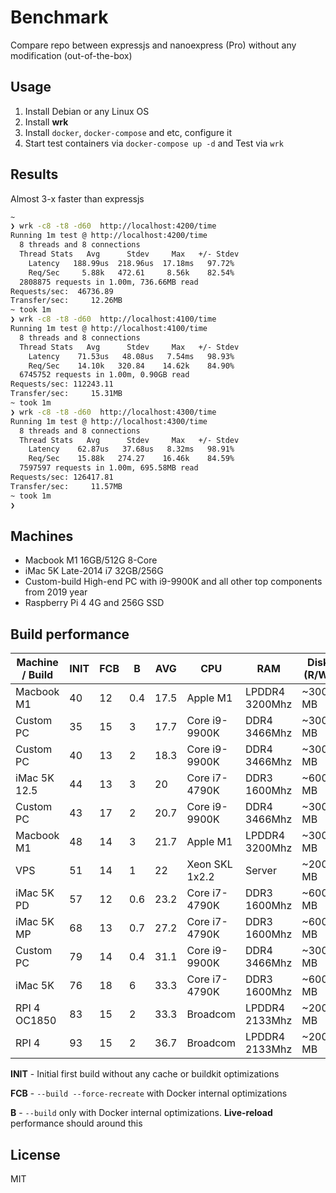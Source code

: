 # Benchmark

Compare repo between expressjs and nanoexpress (Pro) without any modification (out-of-the-box)

## Usage

1. Install Debian or any Linux OS
2. Install **wrk**
3. Install `docker`, `docker-compose` and etc, configure it
4. Start test containers via `docker-compose up -d` and Test via `wrk`

## Results

Almost 3-x faster than expressjs

```bash
~
❯ wrk -c8 -t8 -d60  http://localhost:4200/time
Running 1m test @ http://localhost:4200/time
  8 threads and 8 connections
  Thread Stats   Avg      Stdev     Max   +/- Stdev
    Latency   188.99us  218.96us  17.18ms   97.72%
    Req/Sec     5.88k   472.61     8.56k    82.54%
  2808875 requests in 1.00m, 736.66MB read
Requests/sec:  46736.89
Transfer/sec:     12.26MB
~ took 1m
❯ wrk -c8 -t8 -d60  http://localhost:4100/time
Running 1m test @ http://localhost:4100/time
  8 threads and 8 connections
  Thread Stats   Avg      Stdev     Max   +/- Stdev
    Latency    71.53us   48.08us   7.54ms   98.93%
    Req/Sec    14.10k   320.84    14.62k    84.90%
  6745752 requests in 1.00m, 0.90GB read
Requests/sec: 112243.11
Transfer/sec:     15.31MB
~ took 1m
❯ wrk -c8 -t8 -d60  http://localhost:4300/time
Running 1m test @ http://localhost:4300/time
  8 threads and 8 connections
  Thread Stats   Avg      Stdev     Max   +/- Stdev
    Latency    62.87us   37.68us   8.32ms   98.91%
    Req/Sec    15.88k   274.27    16.46k    84.59%
  7597597 requests in 1.00m, 695.58MB read
Requests/sec: 126417.81
Transfer/sec:     11.57MB
~ took 1m
❯

```

## Machines

- Macbook M1 16GB/512G 8-Core
- iMac 5K Late-2014 i7 32GB/256G
- Custom-build High-end PC with i9-9900K and all other top components from 2019 year
- Raspberry Pi 4 4G and 256G SSD

## Build performance

| Machine / Build | INIT | FCB | B   | AVG  | CPU            | RAM            | Disk (R/W) | FS       | OS            | Environment    | Is VM?            |
| --------------- | ---- | --- | --- | ---- | -------------- | -------------- | ---------- | -------- | ------------- | -------------- | ----------------- |
| Macbook M1      | 40   | 12  | 0.4 | 17.5 | Apple M1       | LPDDR4 3200Mhz | ~3000 MB   | VirtioFS | macOS 12.4+   | Docker Engine  | Ubuntu Server     |
| Custom PC       | 35   | 15  | 3   | 17.7 | Core i9-9900K  | DDR4 3466Mhz   | ~3000 MB   | Native   | Manjaro       | Docker Engine  |
| Custom PC       | 40   | 13  | 2   | 18.3 | Core i9-9900K  | DDR4 3466Mhz   | ~3000 MB   | Hyper-V  | Windows 10    | Docker Desktop | Hyper-V           |
| iMac 5K 12.5    | 44   | 13  | 3   | 20   | Core i7-4790K  | DDR3 1600Mhz   | ~600 MB    | VirtioFS | macOS 12.4+   | Docker Desktop |
| Custom PC       | 43   | 17  | 2   | 20.7 | Core i9-9900K  | DDR4 3466Mhz   | ~3000 MB   | Native   | Windows 10    | Docker Desktop | WSL2              |
| Macbook M1      | 48   | 14  | 3   | 21.7 | Apple M1       | LPDDR4 3200Mhz | ~3000 MB   | VirtioFS | macOS 12.4+   | Docker Desktop |
| VPS             | 51   | 14  | 1   | 22   | Xeon SKL 1x2.2 | Server         | ~200 MB    | KVM      | Debian 11.4+  | Docker Engine  |
| iMac 5K PD      | 57   | 12  | 0.6 | 23.2 | Core i7-4790K  | DDR3 1600Mhz   | ~600 MB    | Hyperkit | macOS 12.4+   | Docker Engine  | Parallels Desktop |
| iMac 5K MP      | 68   | 13  | 0.7 | 27.2 | Core i7-4790K  | DDR3 1600Mhz   | ~600 MB    | Hyperkit | macOS 12.4+   | Docker Engine  | Mutlipass         |
| Custom PC       | 79   | 14  | 0.4 | 31.1 | Core i9-9900K  | DDR4 3466Mhz   | ~3000 MB   | Native   | Ubuntu 22.04+ | Docker Engine  |
| iMac 5K         | 76   | 18  | 6   | 33.3 | Core i7-4790K  | DDR3 1600Mhz   | ~600 MB    | Hyperkit | macOS 11.5    | Docker Desktop |
| RPI 4 OC1850    | 83   | 15  | 2   | 33.3 | Broadcom       | LPDDR4 2133Mhz | ~200 MB    | Native   | Debian 11.4+  | Docker Engine  |
| RPI 4           | 93   | 15  | 2   | 36.7 | Broadcom       | LPDDR4 2133Mhz | ~200 MB    | Native   | Debian 11.4+  | Docker Engine  |

**INIT** - Initial first build without any cache or buildkit optimizations

**FCB** - `--build --force-recreate` with Docker internal optimizations

**B** - `--build` only with Docker internal optimizations. **Live-reload** performance should around this

## License

MIT
